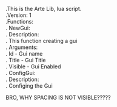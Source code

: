 .This is the Arte Lib, lua script.
<br>
.Version: 1
<br>
.Functions:
<br>
. NewGui:
<br>
.  Description:
<br>
.   This function creating a gui
<br>
.  Arguments:
<br>
.   Id - Gui name
<br>
.   Title - Gui Title
<br>
.   Visible - Gui Enabled
<br>
. ConfigGui:
 <br>
.   Description:
   <br>
.    Configing the Gui
      <br>
      
BRO, WHY SPACING IS NOT VISIBLE?????
